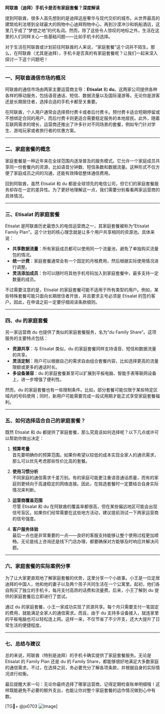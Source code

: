 **阿联酋（迪拜）手机卡是否有家庭套餐？深度解读**

提到阿联酋，很多人首先想到的是迪拜这座奢华与现代交织的城市。从世界最高的建筑哈利法塔到全球最大的购物中心迪拜购物中心，再到沙漠冲沙和帆船酒店，这里几乎成了“梦想之地”的代名词。然而，除了这些令人惊叹的地标之外，生活在这里的人们同样关心一些基础问题——比如手机卡的选择。

对于生活在阿联酋或计划前往阿联酋的人来说，“家庭套餐”这个词并不陌生。那么，在阿联酋（尤其是迪拜），手机卡是否真的有家庭套餐呢？让我们一起来深入探讨一下这个问题吧！

---

### **一、阿联酋通信市场的概况**

阿联酋的通信市场由两家主要运营商主导：**Etisalat** 和 **du**。这两家公司提供各种各样的移动服务，包括语音通话、短信、数据流量以及国际漫游等。无论你是游客还是长期居住者，选择合适的手机卡都至关重要。

在阿联酋，个人用户通常会选择预付费卡或者后付费卡。预付费卡适合短期停留或不想绑定合同的用户，而后付费卡则更适合需要稳定服务的本地居民。此外，随着互联网需求的增长，运营商还推出了许多针对不同场景的套餐，例如专门针对学生、游戏玩家或者旅行者的优惠方案。

---

### **二、家庭套餐的概念**

家庭套餐是一种近年来在全球范围内逐渐普及的服务模式。它允许一个家庭成员共享同一份套餐内的资源，比如语音分钟数、短信条数和数据流量。这种形式不仅方便了家庭成员之间的沟通，还能有效降低整体通信费用。

回到阿联酋，虽然 Etisalat 和 du 都是全球领先的电信公司，但它们的家庭套餐服务却存在一定的差异性。为了更好地理解这一点，我们需要分别看看两家运营商的具体情况。

---

### **三、Etisalat 的家庭套餐**

Etisalat 是阿联酋历史最悠久的电信运营商之一，其家庭套餐被称为“Etisalat Family Plan”。这个计划的核心理念就是让多个用户共享相同的资源池。具体来说：

- **共享数据流量**：所有家庭成员都可以使用同一个流量池，避免了单独购买流量包的情况。
- **统一计费**：家庭套餐通常会有一个固定的月租费用，然后根据实际使用情况进行调整。
- **灵活添加成员**：你可以随时将其他手机号码加入到家庭套餐中，最多支持一定数量的成员。

不过需要注意的是，Etisalat 的家庭套餐可能不适用于所有类型的用户。例如，某些特殊套餐可能只面向长期居住者开放，并且要求主号必须是 Etisalat 的签约客户。因此，在申请之前一定要仔细阅读条款细则。

---

### **四、du 的家庭套餐**

另一家运营商 du 也提供了类似的家庭套餐服务，名为“du Family Share”。这项服务的主要特点包括：

- **资源共享**：与 Etisalat 类似，du 的家庭套餐同样支持语音、短信和数据流量的共享。
- **灵活定制**：用户可以根据自己的需求自由组合套餐内容，比如选择更高的流量限额或更多的通话时长。
- **多设备兼容**：du 的家庭套餐甚至可以扩展到平板电脑、智能手表等联网设备上，进一步增强了便利性。

然而，du 的家庭套餐也有一些限制条件。比如，部分套餐可能仅限于某些特定区域内的号码使用；同时，新用户可能需要完成一段试用期才能正式享受家庭套餐福利。

---

### **五、如何选择适合自己的家庭套餐？**

既然 Etisalat 和 du 都提供了家庭套餐，那么究竟该如何选择呢？以下几点或许可以帮助你做出决定：

1. **预算考量**  
   首先要明确你的预算范围。如果你希望以较低的成本实现全家人的通讯需求，那么可以优先考虑那些性价比高的套餐。

2. **使用习惯分析**  
   不同家庭的通信需求千差万别。有的家庭可能更注重语音通话质量，而有的家庭则更倾向于高速稳定的网络连接。因此，在挑选套餐时一定要结合自身实际情况来判断。

3. **运营商覆盖范围**  
   尽管 Etisalat 和 du 在阿联酋的覆盖率都很高，但在某些偏远地区可能会出现信号盲区。如果你们经常需要在这些地方活动，建议提前测试一下两家运营商的信号强度。

4. **客户服务体验**  
   最后一点也是非常重要的一点——良好的客服支持能够让整个使用过程更加顺畅。无论是线上咨询还是线下门店办理，都要确保对方能够及时响应并解决问题。

---

### **六、家庭套餐的实际案例分享**

为了让大家更直观地了解家庭套餐的优势，这里分享一个小故事。小王是一位定居迪拜的中国人，他和他的妻子以及两个孩子共同生活在一个公寓里。起初，他们各自购买了独立的手机卡，每月支付高昂的话费和流量费。后来，小王了解到 du 提供的家庭套餐后立即进行了尝试。

通过 du 的家庭套餐，小王一家成功实现了资源共享。每个月只需要支付一笔固定的费用，就能满足全家人的通信需求。而且，由于 du 支持多设备接入，就连家里的平板电脑也可以轻松连上网。这样一来，不仅节省了不少开支，还大大提升了日常生活的便捷程度。

---

### **七、总结与建议**

总的来说，阿联酋（特别是迪拜）的手机卡确实提供了家庭套餐服务。无论是 Etisalat 的 Family Plan 还是 du 的 Family Share，都能够很好地满足大多数家庭的通信需求。不过，在选择之前，务必要充分了解各项条款，并根据自身的实际情况进行权衡。

最后提醒大家一句：无论你最终选择了哪家运营商，记得定期检查账单明细哦！这样既能避免不必要的额外支出，也能让你对整个家庭套餐的运作情况做到心中有数。

[TG💪+ @jx0703 ![Image](https://github.com/user-attachments/assets/dbca1d08-cadb-493c-b0ec-ad6f7a83f270)]